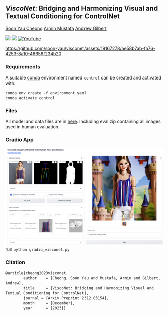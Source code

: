 ## *ViscoNet*: Bridging and Harmonizing Visual and Textual Conditioning for ControlNet
[Soon Yau Cheong](https://scholar.google.com/citations?user=dRot7GUAAAAJ&hl=en)
[Armin Mustafa](https://scholar.google.com/citations?user=0xOHqkMAAAAJ&hl=en)
[Andrew Gilbert](https://scholar.google.com/citations?user=NNhnVwoAAAAJ&hl=en)


<a href='https://soon-yau.github.io/visconet/'><img src='https://img.shields.io/badge/Project-Page-Green'></a> 
<a href='https://arxiv.org/abs/2312.03154'><img src='https://img.shields.io/badge/Paper-Arxiv-red'></a> 
[![YouTube](https://badges.aleen42.com/src/youtube.svg)](https://youtu.be/3_6Zq3hk86Q)

https://github.com/soon-yau/visconet/assets/19167278/ae58b7ab-fa76-4253-8a10-46656f234b20

### Requirements
A suitable [conda](https://conda.io/) environment named `control` can be created
and activated with:
```
conda env create -f environment.yaml
conda activate control
```
### Files
All model and data files are in [here](https://huggingface.co/soonyau/visconet/tree/main).
Including eval.zip containing all images used in human evaluation.

### Gradio App
[![App](./assets/app.png)](https://youtu.be/3_6Zq3hk86Q)
run ```python gradio_visconet.py```

### Citation
```
@article{cheong2023visconet,
        author    = {Cheong, Soon Yau and Mustafa, Armin and Gilbert, Andrew},
        title     = {ViscoNet: Bridging and Harmonizing Visual and Textual Conditioning for ControlNet},
        journal = {Arxiv Preprint 2312.03154},
        month     = {December},
        year      = {2023}}
```
